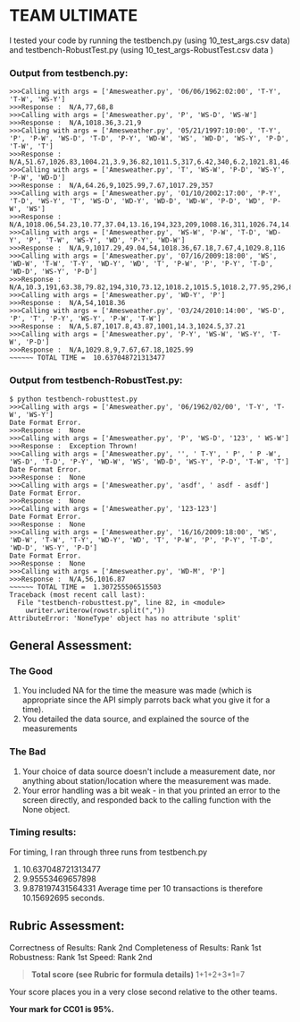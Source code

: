 # TEAM ULTIMATE

I tested your code by running the testbench.py (using 10_test_args.csv data) and testbench-RobustTest.py (using 10_test_args-RobustTest.csv data )

### Output from  testbench.py:
```
>>>Calling with args = ['Amesweather.py', '06/06/1962:02:00', 'T-Y', 'T-W', 'WS-Y']
>>>Response :  N/A,77,68,8
>>>Calling with args = ['Amesweather.py', 'P', 'WS-D', 'WS-W']
>>>Response :  N/A,1018.36,3.21,9
>>>Calling with args = ['Amesweather.py', '05/21/1997:10:00', 'T-Y', 'P', 'P-W', 'WS-D', 'T-D', 'P-Y', 'WD-W', 'WS', 'WD-D', 'WS-Y', 'P-D', 'T-W', 'T']
>>>Response :  N/A,51.67,1026.83,1004.21,3.9,36.82,1011.5,317,6.42,340,6.2,1021.81,46.25,41.08
>>>Calling with args = ['Amesweather.py', 'T', 'WS-W', 'P-D', 'WS-Y', 'P-W', 'WD-D']
>>>Response :  N/A,64.26,9,1025.99,7.67,1017.29,357
>>>Calling with args = ['Amesweather.py', '01/10/2002:17:00', 'P-Y', 'T-D', 'WS-Y', 'T', 'WS-D', 'WD-Y', 'WD-D', 'WD-W', 'P-D', 'WD', 'P-W', 'WS']
>>>Response :  N/A,1018.06,54.23,10.77,37.04,13.16,194,323,209,1008.16,311,1026.74,14.53
>>>Calling with args = ['Amesweather.py', 'WS-W', 'P-W', 'T-D', 'WD-Y', 'P', 'T-W', 'WS-Y', 'WD', 'P-Y', 'WD-W']
>>>Response :  N/A,9,1017.29,49.04,54,1018.36,67.18,7.67,4,1029.8,116
>>>Calling with args = ['Amesweather.py', '07/16/2009:18:00', 'WS', 'WD-W', 'T-W', 'T-Y', 'WD-Y', 'WD', 'T', 'P-W', 'P', 'P-Y', 'T-D', 'WD-D', 'WS-Y', 'P-D']
>>>Response :  N/A,10.3,191,63.38,79.82,194,310,73.12,1018.2,1015.5,1018.2,77.95,296,8.56,1016.3
>>>Calling with args = ['Amesweather.py', 'WD-Y', 'P']
>>>Response :  N/A,54,1018.36
>>>Calling with args = ['Amesweather.py', '03/24/2010:14:00', 'WS-D', 'P', 'T', 'P-Y', 'WS-Y', 'P-W', 'T-W']
>>>Response :  N/A,5.87,1017.8,43.87,1001,14.3,1024.5,37.21
>>>Calling with args = ['Amesweather.py', 'P-Y', 'WS-W', 'WS-Y', 'T-W', 'P-D']
>>>Response :  N/A,1029.8,9,7.67,67.18,1025.99
~~~~~~ TOTAL TIME =  10.637048721313477
```

### Output from testbench-RobustTest.py:

```
$ python testbench-robusttest.py
>>>Calling with args = ['Amesweather.py', '06/1962/02/00', 'T-Y', 'T-W', 'WS-Y']
Date Format Error.
>>>Response :  None
>>>Calling with args = ['Amesweather.py', 'P', 'WS-D', '123', ' WS-W']
>>>Response :  Exception Thrown!
>>>Calling with args = ['Amesweather.py', '', ' T-Y', ' P', ' P -W', 'WS-D', 'T-D', 'P-Y', 'WD-W', 'WS', 'WD-D', 'WS-Y', 'P-D', 'T-W', 'T']
Date Format Error.
>>>Response :  None
>>>Calling with args = ['Amesweather.py', 'asdf', ' asdf - asdf']
Date Format Error.
>>>Response :  None
>>>Calling with args = ['Amesweather.py', '123-123']
Date Format Error.
>>>Response :  None
>>>Calling with args = ['Amesweather.py', '16/16/2009:18:00', 'WS', 'WD-W', 'T-W', 'T-Y', 'WD-Y', 'WD', 'T', 'P-W', 'P', 'P-Y', 'T-D', 'WD-D', 'WS-Y', 'P-D']
Date Format Error.
>>>Response :  None
>>>Calling with args = ['Amesweather.py', 'WD-M', 'P']
>>>Response :  N/A,56,1016.87
~~~~~~ TOTAL TIME =  1.307255506515503
Traceback (most recent call last):
  File "testbench-robusttest.py", line 82, in <module>
    uwriter.writerow(rowstr.split(","))
AttributeError: 'NoneType' object has no attribute 'split'
```

## General Assessment:
### The Good
1. You included NA for the time the measure was made (which is appropriate since the API simply parrots back what you give it for a time).
2. You detailed the data source, and explained the source of the measurements
### The Bad
1. Your choice of data source doesn't include a measurement date, nor anything about station/location where the measurement was made.
2. Your error handling was a bit weak - in that you printed an error to the screen directly, and responded back to the calling function with the None object.

### Timing results:
For timing, I ran through three runs from testbench.py
1) 10.637048721313477
2) 9.95553469657898
3) 9.878197431564331
Average time per 10 transactions is therefore 10.15692695 seconds.

## Rubric Assessment:
Correctness of Results: Rank 2nd
Completeness of Results: Rank 1st
Robustness: Rank 1st
Speed: Rank 2nd 

> __Total score (see Rubric for formula details)__
1+1+2+3*1=7

Your score places you in a very close second relative to the other teams.

__Your mark for CC01 is 95%.__
